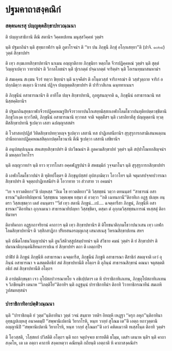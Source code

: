 <h1>ปฐมคาถาสงฺคณิกํ</h1>
<h3>สตฺตนคเรสุ ปญฺญตฺตสิกฺขาปทวณฺณนา</h3>
<p> ติ   ปญฺญาสาธิกานิ ตีณิ สตานิฯ วิคฺคหปเทน มนุสฺสวิคฺคหํ วุตฺตํฯ</p>


<p>นฺติ ปฐมกถินํฯ นฺติ สุทฺธกาฬกํฯ นฺติ ภูตาโรจนํฯ ติ ‘‘ยา ปน ภิกฺขุนี ภิกฺขุํ อโกฺกเสยฺยา’’ติ (ปาจิ. ๑๐๒๙) วุตฺตํ สิกฺขาปทํฯ</p>


<p>ติ เทฺว สงฺฆเภทสิกฺขาปทานิฯ นาเมน อญฺญาติกาย ภิกฺขุนิยา หตฺถโต จีวรปฎิคฺคหณํ วุตฺตํฯ นฺติ สุตฺตํ วิญฺญาเปตฺวา วายาปนํฯ ติ วิกาลโภชนํฯ นฺติ ปุเรภตฺตํ ปจฺฉาภตฺตํ จาริตฺตํฯ นฺติ โอเรนทฺธมาสนหานํฯ</p>


<p>ติ สมเคฺคน สเงฺฆน จีวรํ ทตฺวา ขิยฺยนํฯ นฺติ นจฺจคีตํฯ ติ อโนฺตวสฺสํ จาริกจรณํฯ ติ วสฺสํวุตฺถาย จาริกํ อปกฺกมิตฺวา ตเตฺถว นิวาสนํ ปฎิจฺจ ปญฺญตฺตสิกฺขาปทํฯ ติ ปาริวาสิเกน ฉนฺททาเนนฯ</p>


<p>ติ ภิกฺขุนีนํ อสาธารณานิฯ ติ อาทิโต ปญฺจ สิกฺขาปทานิ, กุลทูสนญฺจาติ ฉ, ภิกฺขุนีนํ อสาธารณานิ ทส นิสฺสคฺคิยานิฯ</p>


<p>ติ ปฐมกถินสุทฺธกาฬกจีวรปฎิคฺคหณรูปิยจีวรวายาปนโกเสยฺยมิสฺสกเอฬกโลมโธวาปนทุติยปตฺตวชฺชิตานิ  ภิกฺขุวิภเงฺค ทฺวาวีสติ, ภิกฺขุนีนํ อสาธารณานิ ทฺวาทส จาติ จตุตฺติํสฯ นฺติ เวสาลิยาทีสุ ปญฺญตฺตานิ ทฺวตฺติํสสิกฺขาปทานิ ฐเปตฺวา เสสา ฉปญฺญาสสตํฯ</p>


<p>  ติ โวสาสอปฺปฎิสํ วิทิตสิกฺขาปททฺวยญฺจ ฐเปตฺวา เสสานิ ทส ปาฎิเทสนียานิฯ  สุรุสุรุการกสามิเสนหเตฺถนปานียถาลกปฎิคฺคหณสสิตฺถกปตฺตโธวนานิ ตีณิ ฐเปตฺวา เสสานิ เสขิยานิฯ</p>


<p>ติ อนุปสมฺปเนฺนน สหเสยฺยสิกฺขาปทํฯ ติ ปถวีขณนํฯ ติ ภูตคามสิกฺขาปทํ วุตฺตํฯ นฺติ สปฺปาโณทกสิญฺจนํฯ ติ มหลฺลกวิหาโรฯ</p>


<p>นฺติ อญฺญวาทกํฯ นฺติ ยาว ทฺวารโกสา อคฺคฬฎฺฐปนํฯ ติ สหธมฺมิกํ วุจฺจมาโนฯ นฺติ สุรุสุรุการกสิกฺขาปทํฯ</p>


<p>ติ เอฬกโลมโธวาปนํฯ ติ ทุติยปโตฺตฯ ติ ภิกฺขุนุปสฺสยํ อุปสงฺกมิตฺวา โอวาโทฯ นฺติ จตุมาสปจฺจยปวารณาสิกฺขาปทํฯ ติ จตุตฺถปาฎิเทสนียํฯ ติ โอวาทาย วา สํวาสาย วา อคมนํฯ</p>


<p> ‘‘เย จ ยาวตติยกา’’ติ ปญฺหสฺส ‘‘อิเม โข ยาวตติยกา’’ติ วิสฺสชฺชนํ วตฺวา ตทนนฺตรํ ‘‘สาธารณํ อสาธารณ’’นฺติอาทิปญฺหานํ วิสฺสชฺชเน วตฺตเพฺพ ยสฺมา ตํ อวตฺวา ‘‘กติ เฉทนกานี’’ติอาทิเก อฎฺฐ ปเญฺห อนฺตรา วิสฺสเชฺชตฺวา เตสํ อนนฺตรา ‘‘วีสํ เทฺว สตานิ ภิกฺขูนํ…เป.… ฉจตฺตารีสา ภิกฺขูนํ, ภิกฺขุนีหิ อสาธารณา’’ติอาทินา อุกฺกเมเนว สาธารณาทิปญฺหา วิสฺสชฺชิตา, ตสฺมา ตํ อุกฺกมวิสฺสชฺชนการณํ ทเสฺสตุํ ติอาทิมาหฯ</p>


<p> ติอาทิคาถา อฎฺฐกถาจริยานํ คาถาวฯ นฺติ เทฺว สิกฺขาปทานิฯ ติ ติโยชนาติกฺกมโธวาปนวเสน เทฺว เอฬกโลมสิกฺขาปทานิฯ ติ วสฺสิกสาฎิกา ปริเยสนอรญฺญเกสุ เสนาสเนสุ วิหรณสิกฺขาปเทน สหฯ</p>


<p>นฺติ  ปณีตโภชนวิญฺญาปนํฯ นฺติ อูนวีสติวสฺสูปสมฺปาทนํฯ นฺติ สํวิธาย คมนํ วุตฺตํฯ ติ ยํ สิกฺขาปทํฯ   ติ ปมาณาติกฺกนฺตนิสีทนการาปเน ยํ สิกฺขาปทํฯ ตถา ติ เอตฺถาปิฯ</p>


<p>ปาฬิยํ ติ ภิกฺขูนํ ภิกฺขุนีหิ อสาธารณา ฉจตฺตารีส, ภิกฺขุนีนํ ภิกฺขูหิ อสาธารณา ติํสาธิกํ สตญฺจาติ เอวํ อุภินฺนํ อสาธารณา จ ฉสตฺตติอธิกํ สตํ สิกฺขาปทานีติ อโตฺถฯ ติ อุภินฺนํ สาธารณสิกฺขานํ คณนา จตุสตฺตติอธิกํ สตํ สิกฺขาปทานีติ อโตฺถฯ</p>


<p>ติ อาปตฺติกฺขนฺธา เจว อุโปสถปวารณาทโย จ อธิเปฺปตาฯ เต หิ ปาราชิกาทิเภเทน, ภิกฺขุอุโปสถาทิเภเทน จ วิภชียนฺติฯ เตนาห ‘‘วิภตฺติโย’’ติอาทิฯ นฺติ อฎฺฐนฺนํ ปาราชิกาทีนํฯ ติอาทิ วิวาทาธิกรณาทีนํ สมเถหิ วูปสมทสฺสนํฯ</p>

</p>


<h3>ปาราชิกาทิอาปตฺติวณฺณนา</h3>
<p> นฺติ ‘‘ปาราชิกนฺติ ยํ วุตฺต’’นฺติอาทินา วุตฺตํ วจนํ สนฺธาย วทติฯ อิทญฺหิ เหฎฺฐา ‘‘ครุก ลหุก’’นฺติอาทินา อุทฺธฎปเญฺหสุ อนาคตมฺปิ ‘‘สพฺพานิเปตานิ วิยากโรหิ, หนฺท วากฺยํ สุโณม เต’’ติ เอตฺถ ยถาวุตฺตานิ อญฺญานิปิ ‘‘สพฺพานิเปตานิ วิยากโรหิ, หนฺท วากฺยํ สุโณมา’’ติ เอวํ คหิตเมวาติ ทเสฺสโนฺต ติอาทิ วุตฺตํฯ</p>


<p>ติ โอวสฺสติ, วโสฺสทกํ ปวิสตีติ อโตฺถฯ นฺติ ยถา จตุปจฺจเย ธารยตีติ ธโมฺม, เตสํฯ เตนาห นฺติฯ นฺติ คาถาสงฺคโห, เต เต อตฺถา คาถาหิ สงฺคเหตฺวา คณียนฺติ กถียนฺติ เอตฺถาติ หิ คาถาสงฺคณิกํฯ</p>

</p>

</p>





